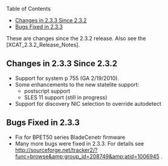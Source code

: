 <!-- START doctoc generated TOC please keep comment here to allow auto update -->
<!-- DON'T EDIT THIS SECTION, INSTEAD RE-RUN doctoc TO UPDATE -->
Table of Contents

- [Changes in 2.3.3 Since 2.3.2](#changes-in-233-since-232)
- [Bugs Fixed in 2.3.3](#bugs-fixed-in-233)

<!-- END doctoc generated TOC please keep comment here to allow auto update -->

These are changes since the 2.3.2 release. Also see the [XCAT_2.3.2_Release_Notes]. 

## Changes in 2.3.3 Since 2.3.2

  * Support for system p 755 (GA 2/19/2010). 
  * Some enhancements to the new statelite support: 
    * postscript support 
    * SLES 11 support (still in progress) 
  * Support for discovery NIC selection to override autodetect 

## Bugs Fixed in 2.3.3

  * Fix for BPET50 series BladeCenetr firmware 
  * Many more bugs were fixed in 2.3.3. For details see http://sourceforge.net/tracker2/?func=browse&amp;group_id=208749&amp;atid=1006945 . 
